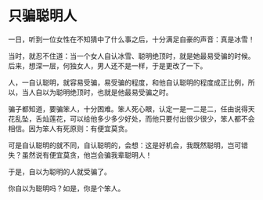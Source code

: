 # 只骗聪明人

一日，听到一位女性在不知猜中了什么事之后，十分满足自豪的声音：真是冰雪！ 

当时，就忍不住道：当一个女人自认冰雪、聪明绝顶时，就是她最易受骗的时候。后来，想深一层，何独女人，男人还不是一样，于是更改了一下。 

人，一自认聪明，就容易受骗，易受骗的程度，和他自认聪明的程度成正比例，所以，当人自以为聪明绝顶时，也就是他最易受骗之时。 

骗子都知道，要骗笨人，十分困难。笨人死心眼，认定一是一二是二，任由说得天花乱坠，舌灿莲花，可以给他多少多少好处，而他只要付出很少很少，笨人都不会相信。因为笨人有死原则：有便宜莫贪。 

可是自认聪明的就不同，自认聪明的，会想：这是好机会，我既然聪明，岂可错失？虽然说有便宜莫贪，他岂会骗我辈聪明人！ 

于是，自以为聪明的人就受骗了。 

你自以为聪明吗？如是，你是个笨人。